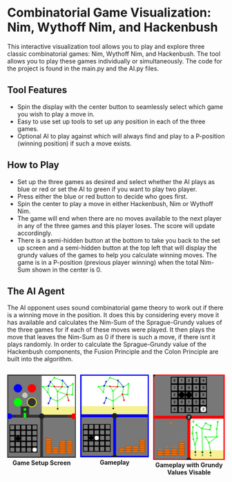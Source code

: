 # Combinatorial Game Visualization: Nim, Wythoff Nim, and Hackenbush
This interactive visualization tool allows you to play and explore three classic combinatorial games: Nim, Wythoff Nim, and Hackenbush. The tool allows you to play these games individually or simultaneously. The code for the project is found in the main.py and the AI.py files.

## Tool Features

- Spin the display with the center button to seamlessly select which game you wish to play a move in.
- Easy to use set up tools to set up any position in each of the three games.
- Optional AI to play against which will always find and play to a P-position (winning position) if such a move exists.

## How to Play

- Set up the three games as desired and select whether the AI plays as blue or red or set the AI to green if you want to play two player.
- Press either the blue or red button to decide who goes first.
- Spin the center to play a move in either Hackenbush, Nim or Wythoff Nim.
- The game will end when there are no moves available to the next player in any of the three games and this player loses. The score will update accordingly.
- There is a semi-hidden button at the bottom to take you back to the set up screen and a semi-hidden button at the top left that will display the grundy values of the games to help you calculate winning moves. The game is in a P-position (previous player winning) when the total Nim-Sum shown in the center is 0.

## The AI Agent
The AI opponent uses sound combinatorial game theory to work out if there is a winning move in the position. It does this by considering every move it has available and calculates the Nim-Sum of the Sprague-Grundy values of the three games for if each of these moves were played. It then plays the move that leaves the Nim-Sum as 0 if there is such a move, if there isnt it plays randomly. In order to calculate the Sprague-Grundy value of the Hackenbush components, the Fusion Principle and the Colon Principle are built into the algorithm. 

<div style="display:flex; justify-content:center;">
  
  <!-- First Image -->
  <div style="margin-right:10px;">
    <p align="center">
      <img src="GameSetupDisplay.jpg" alt="Image 1" width="250" />
      <br>
      <strong>Game Setup Screen</strong>
    </p>
  </div>

  <!-- Second Image -->
  <div style="margin-right:10px;">
    <p align="center">
      <img src="GameplayImage.jpg" alt="Image 2" width="250" />
      <br>
      <strong>Gameplay</strong>
    </p>
  </div>

  <!-- Third Image -->
  <div>
    <p align="center">
      <img src="GamePlayWithSGVals.jpg" alt="Image 3" width="250" />
      <br>
      <strong>Gameplay with Grundy Values Visable</strong>
    </p>
  </div>

</div>

